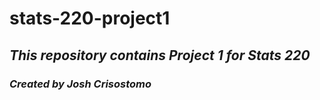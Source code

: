 # **stats-220-project1**

## *This repository contains Project 1 for Stats 220*

### ***Created by Josh Crisostomo***

